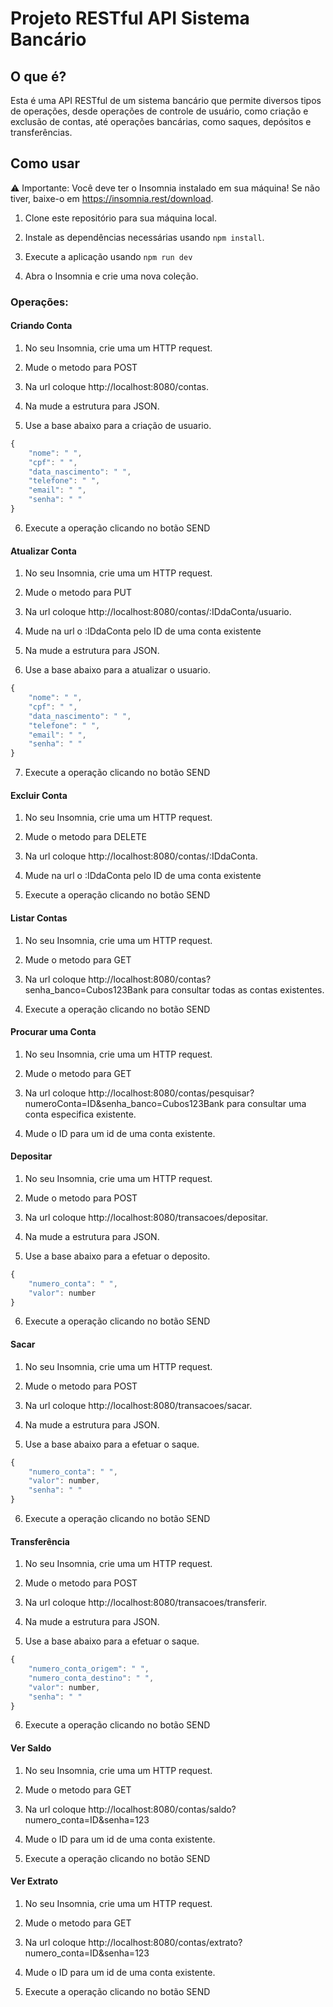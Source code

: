 
# Projeto RESTful API Sistema Bancário

## O que é?

Esta é uma API RESTful de um sistema bancário que permite diversos tipos de operações, desde operações de controle de usuário, como criação e exclusão de contas, até operações bancárias, como saques, depósitos e transferências.

## Como usar

⚠️ Importante: Você deve ter o Insomnia instalado em sua máquina! Se não tiver, baixe-o em https://insomnia.rest/download.

1. Clone este repositório para sua máquina local.

2. Instale as dependências necessárias usando `npm install`.

3. Execute a aplicação usando `npm run dev`

4. Abra o Insomnia e crie uma nova coleção.

### Operações:
#### Criando Conta

1. No seu Insomnia, crie uma um HTTP request.

2. Mude o metodo para POST

3. Na url coloque http://localhost:8080/contas.

4. Na mude a estrutura para JSON.

5. Use a base abaixo para a criação de usuario.

```javascript
{
    "nome": " ",
    "cpf": " ",
    "data_nascimento": " ",
    "telefone": " ",
    "email": " ",
    "senha": " "
}
```

6. Execute a operação clicando no botão SEND


#### Atualizar Conta

1. No seu Insomnia, crie uma um HTTP request.

2. Mude o metodo para PUT

3. Na url coloque http://localhost:8080/contas/:IDdaConta/usuario.

4. Mude na url o :IDdaConta pelo ID de uma conta existente

5. Na mude a estrutura para JSON.

6. Use a base abaixo para a atualizar o usuario.

```javascript
{
    "nome": " ",
    "cpf": " ",
    "data_nascimento": " ",
    "telefone": " ",
    "email": " ",
    "senha": " "
}
```

7. Execute a operação clicando no botão SEND


#### Excluir Conta

1. No seu Insomnia, crie uma um HTTP request.

2. Mude o metodo para DELETE

3. Na url coloque http://localhost:8080/contas/:IDdaConta.

4. Mude na url o :IDdaConta pelo ID de uma conta existente

5. Execute a operação clicando no botão SEND


#### Listar Contas

1. No seu Insomnia, crie uma um HTTP request.

2. Mude o metodo para GET

3. Na url coloque http://localhost:8080/contas?senha_banco=Cubos123Bank para consultar todas as contas existentes.

4. Execute a operação clicando no botão SEND


#### Procurar uma Conta

1. No seu Insomnia, crie uma um HTTP request.

2. Mude o metodo para GET

3. Na url coloque http://localhost:8080/contas/pesquisar?numeroConta=ID&senha_banco=Cubos123Bank para consultar uma conta especifica existente.

4. Mude o ID para um id de uma conta existente.


#### Depositar

1. No seu Insomnia, crie uma um HTTP request.

2. Mude o metodo para POST

3. Na url coloque http://localhost:8080/transacoes/depositar.

4. Na mude a estrutura para JSON.

5. Use a base abaixo para a efetuar o deposito.

```javascript
{
	"numero_conta": " ",
	"valor": number
}
```

6. Execute a operação clicando no botão SEND


#### Sacar

1. No seu Insomnia, crie uma um HTTP request.

2. Mude o metodo para POST

3. Na url coloque http://localhost:8080/transacoes/sacar.

4. Na mude a estrutura para JSON.

5. Use a base abaixo para a efetuar o saque.

```javascript
{
	"numero_conta": " ",
	"valor": number,
    "senha": " "
}
```

6. Execute a operação clicando no botão SEND


#### Transferência

1. No seu Insomnia, crie uma um HTTP request.

2. Mude o metodo para POST

3. Na url coloque http://localhost:8080/transacoes/transferir.

4. Na mude a estrutura para JSON.

5. Use a base abaixo para a efetuar o saque.

```javascript
{
	"numero_conta_origem": " ",
	"numero_conta_destino": " ",
	"valor": number,
	"senha": " "
}
```

6. Execute a operação clicando no botão SEND


#### Ver Saldo

1. No seu Insomnia, crie uma um HTTP request.

2. Mude o metodo para GET

3. Na url coloque http://localhost:8080/contas/saldo?numero_conta=ID&senha=123

4. Mude o ID para um id de uma conta existente.

5. Execute a operação clicando no botão SEND


#### Ver Extrato

1. No seu Insomnia, crie uma um HTTP request.

2. Mude o metodo para GET

3. Na url coloque http://localhost:8080/contas/extrato?numero_conta=ID&senha=123

4. Mude o ID para um id de uma conta existente.

5. Execute a operação clicando no botão SEND